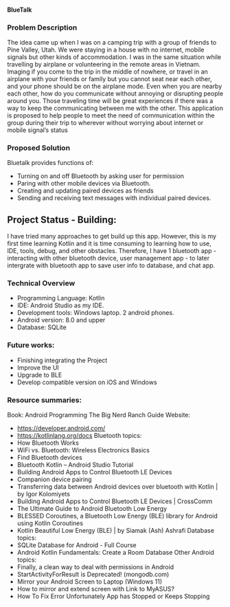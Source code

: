 #### BlueTalk

### Problem Description

The idea came up when I was on a camping trip with a group of friends to Pine Valley, Utah. We were staying in a house with no internet, mobile signals but other kinds of accommodation. I was in the same situation while travelling by airplane or volunteering in the remote areas in Vietnam. Imaging if you come to the trip in the middle of nowhere, or travel in an airplane with your friends or family but you cannot seat near each other, and your phone should be on the airplane mode. Even when you are nearby each other, how do you communicate without annoying or disrupting people around you. Those traveling time will be great experiences if there was a way to keep the communicating between me with the other. This application is proposed to help people to meet the need of communication within the group during their trip to wherever without worrying about internet or mobile signal’s status

### Proposed Solution
Bluetalk provides functions of:
- Turning on and off Bluetooth by asking user for permission
- Paring with other mobile devices via Bluetooth.
- Creating and updating paired devices as friends
- Sending and receiving text messages with individual paired devices.

## Project Status - Building:
I have tried many approaches to get build up this app. However, this is my first time learning Kotlin and it is time consuming to learning how to use, IDE, tools, debug, and other obstacles. Therefore, I have 1 bluetooth app - interacting with other bluetooth device, user management app - to later intergrate with bluetooth app to save user info to database, and chat app.

### Technical Overview

- Programming Language: Kotlin
- IDE: Android Studio as my IDE. 
- Development tools: Windows laptop. 2 android phones.
- Android version: 8.0 and upper
- Database: SQLite

### Future works: 
- Finishing integrating the Project
- Improve the UI
- Upgrade to BLE
- Develop compatible version on iOS and Windows

### Resource summaries:
Book: Android Programming The Big Nerd Ranch Guide
Website: 
- https://developer.android.com/
- https://kotlinlang.org/docs
Bluetooth topics:
- How Bluetooth Works  
- WiFi vs. Bluetooth: Wireless Electronics Basics  
- Find Bluetooth devices
- Bluetooth Kotlin – Android Studio Tutorial
- Building Android Apps to Control Bluetooth LE Devices
- Companion device pairing 
- Transferring data between Android devices over bluetooth with Kotlin | by Igor Kolomiyets  
- Building Android Apps to Control Bluetooth LE Devices | CrossComm
- The Ultimate Guide to Android Bluetooth Low Energy 
- BLESSED Coroutines, a Bluetooth Low Energy (BLE) library for Android using Kotlin Coroutines
- Kotlin Beautiful Low Energy (BLE) | by Siamak (Ash) Ashrafi 
Database topics:
- SQLite Database for Android - Full Course
- Android Kotlin Fundamentals: Create a Room Database
Other Android topics: 
- Finally, a clean way to deal with permissions in Android
- StartActivityForResult is Deprecated! (mongodb.com)
- Mirror your Android Screen to Laptop (Windows 11)
- How to mirror and extend screen with Link to MyASUS? 
- How To Fix Error Unfortunately App has Stopped or Keeps Stopping 
